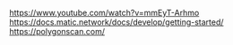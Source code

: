 https://www.youtube.com/watch?v=mmEyT-Arhmo
https://docs.matic.network/docs/develop/getting-started/
https://polygonscan.com/
